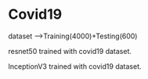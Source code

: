 # Covid19
dataset -->Training(4000)+Testing(600)

resnet50 trained with covid19 dataset.

InceptionV3 trained with covid19 dataset.

